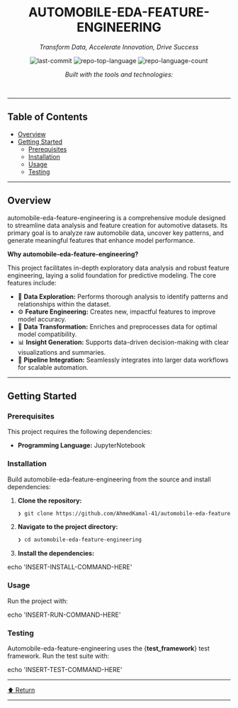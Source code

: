 <div id="top">

<!-- HEADER STYLE: CLASSIC -->
<div align="center">


# AUTOMOBILE-EDA-FEATURE-ENGINEERING

<em>Transform Data, Accelerate Innovation, Drive Success</em>

<!-- BADGES -->
<img src="https://img.shields.io/github/last-commit/AhmedKamal-41/automobile-eda-feature-engineering?style=flat&logo=git&logoColor=white&color=0080ff" alt="last-commit">
<img src="https://img.shields.io/github/languages/top/AhmedKamal-41/automobile-eda-feature-engineering?style=flat&color=0080ff" alt="repo-top-language">
<img src="https://img.shields.io/github/languages/count/AhmedKamal-41/automobile-eda-feature-engineering?style=flat&color=0080ff" alt="repo-language-count">

<em>Built with the tools and technologies:</em>


</div>
<br>

---

## Table of Contents

- [Overview](#overview)
- [Getting Started](#getting-started)
    - [Prerequisites](#prerequisites)
    - [Installation](#installation)
    - [Usage](#usage)
    - [Testing](#testing)

---

## Overview

automobile-eda-feature-engineering is a comprehensive module designed to streamline data analysis and feature creation for automotive datasets. Its primary goal is to analyze raw automobile data, uncover key patterns, and generate meaningful features that enhance model performance.

**Why automobile-eda-feature-engineering?**

This project facilitates in-depth exploratory data analysis and robust feature engineering, laying a solid foundation for predictive modeling. The core features include:

- 🧪 **Data Exploration:** Performs thorough analysis to identify patterns and relationships within the dataset.
- ⚙️ **Feature Engineering:** Creates new, impactful features to improve model accuracy.
- 🔄 **Data Transformation:** Enriches and preprocesses data for optimal model compatibility.
- 📊 **Insight Generation:** Supports data-driven decision-making with clear visualizations and summaries.
- 🚀 **Pipeline Integration:** Seamlessly integrates into larger data workflows for scalable automation.

---

## Getting Started

### Prerequisites

This project requires the following dependencies:

- **Programming Language:** JupyterNotebook

### Installation

Build automobile-eda-feature-engineering from the source and install dependencies:

1. **Clone the repository:**

    ```sh
    ❯ git clone https://github.com/AhmedKamal-41/automobile-eda-feature-engineering
    ```

2. **Navigate to the project directory:**

    ```sh
    ❯ cd automobile-eda-feature-engineering
    ```

3. **Install the dependencies:**

echo 'INSERT-INSTALL-COMMAND-HERE'

### Usage

Run the project with:

echo 'INSERT-RUN-COMMAND-HERE'

### Testing

Automobile-eda-feature-engineering uses the {__test_framework__} test framework. Run the test suite with:

echo 'INSERT-TEST-COMMAND-HERE'

---

<div align="left"><a href="#top">⬆ Return</a></div>

---
